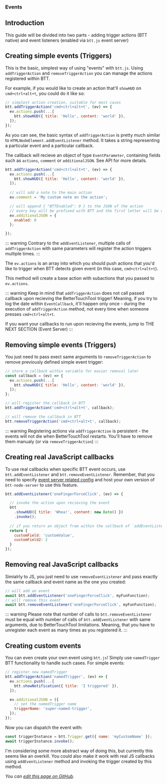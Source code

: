 ### Events

## Introduction

This guide will be divided into two parts - adding trigger actions (BTT native) and event listeners (enabled via `btt.js` event server)

## Creating simple events (Triggers)

This is the basic, simplest way of using "events" with `btt.js`. Using `addTriggerAction` and `removeTriggerAction` you can manage the actions registered within BTT.

For example, if you would like to create an action that'll `showHUD` on `cmd+ctrl+alt+t`, you could do it like so: 

```js
// simplest action creation, suitable for most cases
btt.addTriggerAction('cmd+ctrl+alt+t', (ev) => {
  ev.actions.push(...[
    btt.showHUD({ title: 'Hello', content: 'world' }),
  ]);
});
```

As you can see, the basic syntax of `addTriggerAction` is pretty much similar to `HTMLNodeElement.addEventListener` method. It takes a string representing a particular event and a particular callback.

The callback will recieve an object of type `EventParameter`, containing fields such as `actions`, `comment` or `additionalJSON`. See API for more details.

```js
btt.addTriggerAction('cmd+ctrl+alt+t', (ev) => {
  ev.actions.push(...[
    btt.showHUD({ title: 'Hello', content: 'world' }),
  ]);
  
  // will add a note to the main action
  ev.comment = 'My custom note on the action';

  // will append { "BTTEnabled": 0 } to the JSON of the action
  // every key will be prefixed with BTT and the first letter will be uppercased
  ev.additionalJSON = {
    enabled: 0
  };

});
```

::: warning
Contrary to the `addEventListener`, multiple calls of `addTriggerAction` with same parameters will register the action triggers multiple times.
:::

The `ev.actions` is an array into which you should push actions that you'd like to trigger when BTT detects given event (in this case, `cmd+ctrl+alt+t`).

This method will create a base action with subactions that you passed to `ev.actions`. 

::: warning
Keep in mind that `addTriggerAction` does not call passed callback upon recieving the BetterTouchTool trigger! Meaning, if you try to log the date within `EventCallback`, it'll happen only once - during the execution of `addTriggerAction` method, not every time when someone presses `cmd+ctrl+alt+t`.

If you want your callbacks to run upon recieving the events, jump to THE NEXT SECTION (Event Server)
:::

## Removing simple events (Triggers)

You just need to pass exect same arguments to `removeTriggerAction` to remove previously defined simple event trigger: 

```js
// store a callback within variable for easier removal later
const callback = (ev) => {
  ev.actions.push(...[
    btt.showHUD({ title: 'Hello', content: 'world' }),
  ]);
};

// will register the callback in BTT
btt.addTriggerAction('cmd+ctrl+alt+t', callback);

// will remove the callback in BTT
btt.removeTriggerAction('cmd+ctrl+alt+t', callback);
```

::: warning
Registering actions via `addTriggerAction` is persistent - the events will not die when BetterTouchTool restarts. You'll have to remove them manualy (or via `removeTriggerAction`)
:::

## Creating real JavaScript callbacks

To use real callbacks when specific BTT event occurs, use `btt.addEventListener` and `btt.removeEventListener`. Remember, that you need to specify [event server related config]() and host your own version of `btt-node-server` to use this feature.


```js
btt.addEventListener('oneFingerForceClick', (ev) => {

  // invoke the action upon recieving the event
  btt
    .showHUD({ title: 'Whoa!', content: new Date() })
    .invoke();
  
  // if you return an object from within the callback of `addEventListener` - this will be the response of EventServer upon recieving that event
  return {
    customField: 'customValue',
    customField2: 2
  }
});
```

## Removing real JavaScript callbacks

Simialrly to JS, you just need to use `removeEventListener` and pass exactly the same callback and event name as the one you created: 

```js
// will add an event
await btt.addEventListener('oneFingerForceClick', myFunFunction);
// will remove this event
await btt.removeEventListener('oneFingerForceClick', myFunFunction);
```

::: warning
Please note that number of calls to `btt.removeEventListener` must be equal with number of calls of `btt.addEventListener` with same arguments, due to BetterTouchTool limitations. Meaning, that you have to unregister each event as many times as you registered it.
:::

## Creating custom events 

You can even create your own event using `btt.js`! Simply use `namedTrigger` BTT functionality to handle such cases. For simple events:


```js
// register new namedTrigger
btt.addTriggerAction('namedTrigger', (ev) => {
  ev.actions.push(...[
    btt.showNotification({ title: 'I triggered' }),
  ]);

  ev.additionalJSON = ({
    // set the namedTrigger name
    triggerName: 'super-named-trigger',
  });
});
```

Now you can dispatch the event with:

```js
const triggerInstance = btt.Trigger.get({ name: 'myCustomName' });
await triggerInstance.invoke();
```

I'm considering some more abstract way of doing this, but currently this seems like an overkill. You could also make it work with real JS callbacks using `addEventListener` method and invoking the trigger created by this method.

_You can [edit this page on GitHub](https://github.com/Worie/btt/blob/master/docs/guide/events.md)._